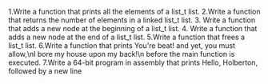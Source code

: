 1.Write a function that prints all the elements of a list_t list.
2.Write a function that returns the number of elements in a linked list_t list.
3. Write a function that adds a new node at the beginning of a list_t list.
4. Write a function that adds a new node at the end of a list_t list.
5.Write a function that frees a list_t list.
6.Write a function that prints You're beat! and yet, you must allow,\nI bore my house upon my back!\n before the main function is executed.
7.Write a 64-bit program in assembly that prints Hello, Holberton, followed by a new line
